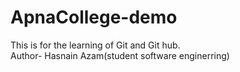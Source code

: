 # ApnaCollege-demo
This is for the learning of Git and Git hub.
<br>
Author- Hasnain Azam(student software enginerring)
